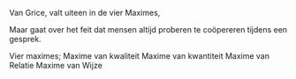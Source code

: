 Van Grice, valt uiteen in de vier Maximes,

Maar gaat over het feit dat mensen altijd proberen te coöpereren tijdens een gesprek.

Vier maximes;
Maxime van kwaliteit
Maxime van kwantiteit
Maxime van Relatie
Maxime van Wijze